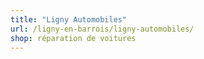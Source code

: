 ```yaml
---
title: "Ligny Automobiles"
url: /ligny-en-barrois/ligny-automobiles/
shop: réparation de voitures
---
```

